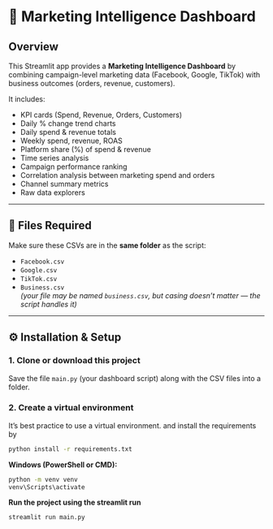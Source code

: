 # 📘 Marketing Intelligence Dashboard

## Overview
This Streamlit app provides a **Marketing Intelligence Dashboard** by combining campaign-level marketing data (Facebook, Google, TikTok) with business outcomes (orders, revenue, customers).

It includes:
- KPI cards (Spend, Revenue, Orders, Customers)
- Daily % change trend charts
- Daily spend & revenue totals
- Weekly spend, revenue, ROAS
- Platform share (%) of spend & revenue
- Time series analysis
- Campaign performance ranking
- Correlation analysis between marketing spend and orders
- Channel summary metrics
- Raw data explorers

---

## 📂 Files Required
Make sure these CSVs are in the **same folder** as the script:

- `Facebook.csv`
- `Google.csv`
- `TikTok.csv`
- `Business.csv`  
  *(your file may be named `business.csv`, but casing doesn’t matter — the script handles it)*

---

## ⚙️ Installation & Setup

### 1. Clone or download this project
Save the file `main.py` (your dashboard script) along with the CSV files into a folder.

### 2. Create a virtual environment
It’s best practice to use a virtual environment.
and install the requirements by 
```bash
python install -r requirements.txt
```

**Windows (PowerShell or CMD):**
```bash
python -m venv venv
venv\Scripts\activate
```
**Run the project using the streamlit run**
```bash
streamlit run main.py
```
